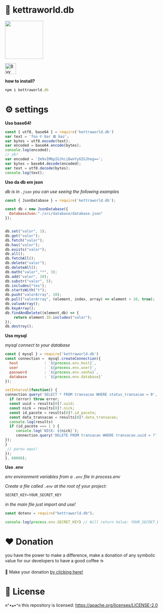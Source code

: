 # 🎑 kettraworld.db

<img src="https://media0.giphy.com/media/l49JMXqhPSZiaYNag/giphy.gif?cid=ecf05e47bsa3hf37bogyp6qno8kkx60gvvxq36hs4jfhjsop&rid=giphy.gif&ct=s" width="125" height="125">

<a href='https://ko-fi.com/Z8Z6BKCU0' target='_blank'><img height='36' style='border:0px;height:36px;' src='https://cdn.ko-fi.com/cdn/kofi3.png?v=3' border='0' alt='Buy Me a Coffee at ko-fi.com' /></a>

**how to install?**
```js
npm i kettraworld.db
```

# ⚙️ settings 

**Uso base64!**
```js
const { utf8, base64 } = require('kettraworld.db')
var text = 'foo © bar 𝌆 baz';
var bytes = utf8.encode(text);
var encoded = base64.encode(bytes);
console.log(encoded);
// ok?
var encoded = 'Zm9vIMKpIGJhciDwnYyGIGJheg==';
var bytes = base64.decode(encoded);
var text = utf8.decode(bytes);
console.log(text);
```

**Uso da db em json**

_db is in `.json` you can use seeing the following examples_

```js
const { JsonDatabase } = require('kettraworld.db');

const db = new JsonDatabase({
  DatabaseJson:"./src/database/database.json"
});


db.set("valor", 1);
db.get("valor");
db.fetch("valor");
db.has("valor");
db.exists("valor");
db.all();
db.fetchAll();
db.delete("valor");
db.deleteAll();
db.math("valor","*", 3);
db.add("valor", 10);
db.substr("valor", 5);
db.includes("tes");
db.startsWith("t");
db.push("valorArray", 10);
db.pull("valorArray", (element, index, array) => element < 10, true); 
db.valueArray();
db.keyArray();
db.findAndDelete((element,db) => {
    return element.ID.includes("valor");
});
db.destroy();
```

**Uso mysql**

_mysql connect to your database_

```js
const { mysql } = require('kettraworld.db')
const connection =  mysql.createConnection({
  host            : `${process.env.host}`,
  user            : `${process.env.user}`,
  password        : `${process.env.senha}`,
  database        : `${process.env.database}`
});

setInterval(function() {
connection.query('SELECT * FROM transacao WHERE status_transacao = 0', function (error, results, fields) {
  if (error) throw error;
  const uuid = results[0]?.uuid;
  const nick = results[0]?.nick;
  const id_pacote = results[0]?.id_pacote;
  const data_transacao = results[0]?.data_transacao;
  console.log(results)
  if (id_pacote === 1 ) {
     console.log(`NICK: ${nick}`);
     connection.query('DELETE FROM transacao WHERE transacao.uuid = ?', [`${uuid}`] , function(err, rows, fields) {
});
}
 // parou aqui!
}); 
}, 60000);
```
**Uso .env**

_env environment variables from a `.env` file in process.env_

_Create a file called `.env` at the root of your project:_
```js
SECRET_KEY=YOUR_SECRET_KEY
```
_in the main file just import and use!_
```js
const dotenv = require("kettraworld.db");

console.log(process.env.SECRET_KEY) // Will return Value: YOUR_SECRET_KEY


```



# ❤️ Donation 

you have the power to make a difference, make a donation of any symbolic value for our developers to have a good coffee ☕

🌟 Make your donation [by clicking here!](https://ko-fi.com/sebastianjn007)

# 📃 License

ฅ^•ﻌ•^ฅ this repository is licensed: https://apache.org/licenses/LICENSE-2.0
